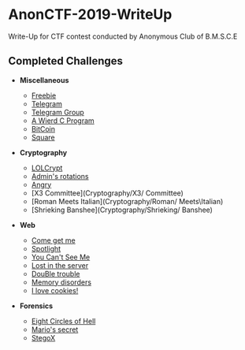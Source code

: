 # AnonCTF-2019-WriteUp
Write-Up for CTF contest conducted by Anonymous Club of B.M.S.C.E 

## Completed Challenges


* **Miscellaneous**
    - [Freebie](Miscellaneous/Freebie)
    - [Telegram](Miscellaneous/Telegram)
    - [Telegram Group](Miscellaneous/Telegram_Group)  
    - [A Wierd C Program](Miscellaneous/A_Wierd_C_Program)
    - [BitCoin](Miscellaneous/BitCoin)
    - [Square](Miscellaneous/Square)

* **Cryptography**
    - [LOLCrypt](Cryptography/LOLCrypt)
    - [Admin's rotations](Cryptography/Admins_rotations)
    - [Angry](Cryptography/Angry)
    - [X3 Committee](Cryptography/X3/ Committee)
    - [Roman Meets Italian](Cryptography/Roman/ Meets\Italian)
    - [Shrieking Banshee](Cryptography/Shrieking/ Banshee)
   
* **Web**
    - [Come get me](Web/Come_get_me)
    - [Spotlight](Web/SpotLight)
    - [You Can't See Me](Web/You_Can't_See_Me)
    - [Lost in the server](Web/Lost_in_the_server)
    - [DouBle trouble](Web/Double_Trouble)
    - [Memory disorders](Web/Memory_disorders)
    - [I love cookies!](Web/I_love_cookies!)
    
* **Forensics**
    - [Eight Circles of Hell](Forensics/Eight_Circles_of_hell)
    - [Mario's secret](Forensics/Marios_secret)
    - [StegoX](Forensics/StegoX)
